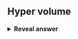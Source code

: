 ## Hyper volume
<details>
<summary><b>Reveal answer</b></summary>
Choose the point that contributes greatest to the hypervolume<br><img src="../../../../../media/paste-6266cfb4247f17ac7d6b6ca25d0b1f5b0eb9f887.jpg">
</details>
